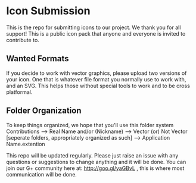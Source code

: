 # Icon Submission
This is the repo for submitting icons to our project. We thank you for all support!
This is a public icon pack that anyone and everyone is invited to contribute to.

## Wanted Formats
If you decide to work with vector graphics, please upload two versions of your icon. One that is whatever file format you normally use to work with, and an SVG. This helps those without special tools to work and to be cross platformal.

## Folder Organization
To keep things organized, we hope that you'll use this folder system
Contributions --> Real Name and/or (Nickname) --> Vector (or) Not Vector [seperate folders, appropriately organized as such] --> Application Name.extention

This repo will be updated regularly. Please just raise an issue with any questions or suggestions to change anything and it will be done. You can join our G+ community here at: http://goo.gl/yaGBvL , this is where most communication will be done.
